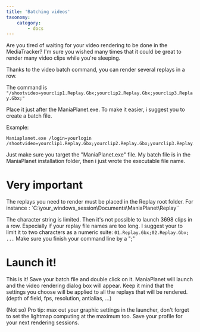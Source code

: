 ```yaml
---
title: 'Batching videos'
taxonomy:
    category:
        - docs
---
```


Are you tired of waiting for your video rendering to be done in the MediaTracker? I'm sure you wished many times that it could be great to render many video clips while you're sleeping.

Thanks to the video batch command, you can render several replays in a row.

The command is `"/shootvideo=yourclip1.Replay.Gbx;yourclip2.Replay.Gbx;yourclip3.Replay.Gbx;"`

Place it just after the ManiaPlanet.exe. To make it easier, i suggest you to create a batch file.

Example:

	Maniaplanet.exe /login=yourlogin /shootvideo=yourclip1.Replay.Gbx;yourclip2.Replay.Gbx;yourclip3.Replay.Gbx;


Just make sure you target the "ManiaPlanet.exe" file. My batch file is in the ManiaPlanet installation folder, then i just wrote the executable file name.

# Very important
The replays you need to render must be placed in the Replay root folder. For instance : `C:\your_windows_session\Documents\ManiaPlanet\Replay\``

The character string is limited. Then it's not possible to launch 3698 clips in a row. Especially if your replay file names are too long. I suggest your to limit it to two characters as a numeric suite: `01.Replay.Gbx;02.Replay.Gbx; ...`
Make sure you finish your command line by a ";"

# Launch it!

This is it! Save your batch file and double click on it. ManiaPlanet will launch and the video rendering dialog box will appear. Keep it mind that the settings you choose will be applied to all the replays that will be rendered. (depth of field, fps, resolution, antialias, ...)

(Not so) Pro tip: max out your graphic settings in the launcher, don't forget to set the lightmap computing at the maximum too. Save your profile for your next rendering sessions.